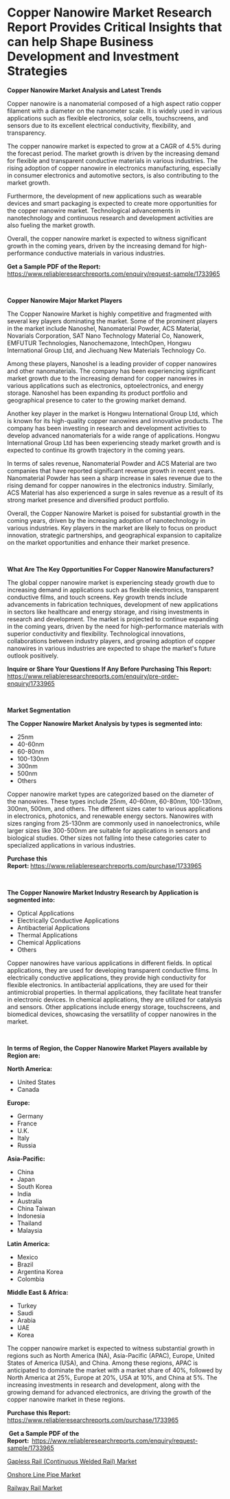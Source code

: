 <p><h1>Copper Nanowire Market Research Report Provides Critical Insights that can help Shape Business Development and Investment Strategies</h1></p><p><strong>Copper Nanowire Market Analysis and Latest Trends</strong></p>
<p><p>Copper nanowire is a nanomaterial composed of a high aspect ratio copper filament with a diameter on the nanometer scale. It is widely used in various applications such as flexible electronics, solar cells, touchscreens, and sensors due to its excellent electrical conductivity, flexibility, and transparency.</p><p>The copper nanowire market is expected to grow at a CAGR of 4.5% during the forecast period. The market growth is driven by the increasing demand for flexible and transparent conductive materials in various industries. The rising adoption of copper nanowire in electronics manufacturing, especially in consumer electronics and automotive sectors, is also contributing to the market growth.</p><p>Furthermore, the development of new applications such as wearable devices and smart packaging is expected to create more opportunities for the copper nanowire market. Technological advancements in nanotechnology and continuous research and development activities are also fueling the market growth.</p><p>Overall, the copper nanowire market is expected to witness significant growth in the coming years, driven by the increasing demand for high-performance conductive materials in various industries.</p></p>
<p><strong>Get a Sample PDF of the Report:&nbsp;</strong> <a href="https://www.reliableresearchreports.com/enquiry/request-sample/1733965">https://www.reliableresearchreports.com/enquiry/request-sample/1733965</a></p>
<p>&nbsp;</p>
<p><strong>Copper Nanowire Major Market Players</strong></p>
<p><p>The Copper Nanowire Market is highly competitive and fragmented with several key players dominating the market. Some of the prominent players in the market include Nanoshel, Nanomaterial Powder, ACS Material, Novarials Corporation, SAT Nano Technology Material Co, Nanowerk, EMFUTUR Technologies, Nanochemazone, IntechOpen, Hongwu International Group Ltd, and Jiechuang New Materials Technology Co.</p><p>Among these players, Nanoshel is a leading provider of copper nanowires and other nanomaterials. The company has been experiencing significant market growth due to the increasing demand for copper nanowires in various applications such as electronics, optoelectronics, and energy storage. Nanoshel has been expanding its product portfolio and geographical presence to cater to the growing market demand.</p><p>Another key player in the market is Hongwu International Group Ltd, which is known for its high-quality copper nanowires and innovative products. The company has been investing in research and development activities to develop advanced nanomaterials for a wide range of applications. Hongwu International Group Ltd has been experiencing steady market growth and is expected to continue its growth trajectory in the coming years.</p><p>In terms of sales revenue, Nanomaterial Powder and ACS Material are two companies that have reported significant revenue growth in recent years. Nanomaterial Powder has seen a sharp increase in sales revenue due to the rising demand for copper nanowires in the electronics industry. Similarly, ACS Material has also experienced a surge in sales revenue as a result of its strong market presence and diversified product portfolio.</p><p>Overall, the Copper Nanowire Market is poised for substantial growth in the coming years, driven by the increasing adoption of nanotechnology in various industries. Key players in the market are likely to focus on product innovation, strategic partnerships, and geographical expansion to capitalize on the market opportunities and enhance their market presence.</p></p>
<p>&nbsp;</p>
<p><strong>What Are The Key Opportunities For Copper Nanowire Manufacturers?</strong></p>
<p><p>The global copper nanowire market is experiencing steady growth due to increasing demand in applications such as flexible electronics, transparent conductive films, and touch screens. Key growth trends include advancements in fabrication techniques, development of new applications in sectors like healthcare and energy storage, and rising investments in research and development. The market is projected to continue expanding in the coming years, driven by the need for high-performance materials with superior conductivity and flexibility. Technological innovations, collaborations between industry players, and growing adoption of copper nanowires in various industries are expected to shape the market's future outlook positively.</p></p>
<p><strong>Inquire or Share Your Questions If Any Before Purchasing This Report:</strong> <a href="https://www.reliableresearchreports.com/enquiry/pre-order-enquiry/1733965">https://www.reliableresearchreports.com/enquiry/pre-order-enquiry/1733965</a></p>
<p>&nbsp;</p>
<p><strong>Market Segmentation</strong></p>
<p><strong>The Copper Nanowire Market Analysis by types is segmented into:</strong></p>
<p><ul><li>25nm</li><li>40-60nm</li><li>60-80nm</li><li>100-130nm</li><li>300nm</li><li>500nm</li><li>Others</li></ul></p>
<p><p>Copper nanowire market types are categorized based on the diameter of the nanowires. These types include 25nm, 40-60nm, 60-80nm, 100-130nm, 300nm, 500nm, and others. The different sizes cater to various applications in electronics, photonics, and renewable energy sectors. Nanowires with sizes ranging from 25-130nm are commonly used in nanoelectronics, while larger sizes like 300-500nm are suitable for applications in sensors and biological studies. Other sizes not falling into these categories cater to specialized applications in various industries.</p></p>
<p><strong>Purchase this Report:&nbsp;</strong><a href="https://www.reliableresearchreports.com/purchase/1733965">https://www.reliableresearchreports.com/purchase/1733965</a></p>
<p>&nbsp;</p>
<p><strong>The Copper Nanowire Market Industry Research by Application is segmented into:</strong></p>
<p><ul><li>Optical Applications</li><li>Electrically Conductive Applications</li><li>Antibacterial Applications</li><li>Thermal Applications</li><li>Chemical Applications</li><li>Others</li></ul></p>
<p><p>Copper nanowires have various applications in different fields. In optical applications, they are used for developing transparent conductive films. In electrically conductive applications, they provide high conductivity for flexible electronics. In antibacterial applications, they are used for their antimicrobial properties. In thermal applications, they facilitate heat transfer in electronic devices. In chemical applications, they are utilized for catalysis and sensors. Other applications include energy storage, touchscreens, and biomedical devices, showcasing the versatility of copper nanowires in the market.</p></p>
<p>&nbsp;</p>
<p><strong>In terms of Region, the Copper Nanowire Market Players available by Region are:</strong></p>
<p>
    <p> <strong> North America: </strong>
        <ul>
            <li>United States</li>
            <li>Canada</li>
        </ul>
        </p> 
    <p> <strong> Europe: </strong>
        <ul>
            <li>Germany</li>
            <li>France</li>
            <li>U.K.</li>
            <li>Italy</li>
            <li>Russia</li>
        </ul>
        </p> 
    <p> <strong> Asia-Pacific: </strong>
        <ul>
            <li>China</li>
            <li>Japan</li>
            <li>South Korea</li>
            <li>India</li>
            <li>Australia</li>
            <li>China Taiwan</li>
            <li>Indonesia</li>
            <li>Thailand</li>
            <li>Malaysia</li>
        </ul>
        </p> 
    <p> <strong> Latin America: </strong>
        <ul>
            <li>Mexico</li>
            <li>Brazil</li>
            <li>Argentina Korea</li>
            <li>Colombia</li>
        </ul>
        </p> 
    <p> <strong> Middle East & Africa: </strong>
        <ul>
            <li>Turkey</li>
            <li>Saudi</li>
            <li>Arabia</li>
            <li>UAE</li>
            <li>Korea</li>
        </ul>
    </p>
    </p>
<p><p>The copper nanowire market is expected to witness substantial growth in regions such as North America (NA), Asia-Pacific (APAC), Europe, United States of America (USA), and China. Among these regions, APAC is anticipated to dominate the market with a market share of 40%, followed by North America at 25%, Europe at 20%, USA at 10%, and China at 5%. The increasing investments in research and development, along with the growing demand for advanced electronics, are driving the growth of the copper nanowire market in these regions.</p></p>
<p><strong>Purchase this Report: </strong><a href="https://www.reliableresearchreports.com/purchase/1733965">https://www.reliableresearchreports.com/purchase/1733965</a></p>
<p>&nbsp;<strong>Get a Sample PDF of the Report:&nbsp;&nbsp;</strong><a href="https://www.reliableresearchreports.com/enquiry/request-sample/1733965">https://www.reliableresearchreports.com/enquiry/request-sample/1733965</a></p>
<p><strong></strong></p>
<p><p><a href="https://view.publitas.com/reportprime-1/gapless-rail-continuous-welded-rail-market-size-evaluating-its-market-trends-growth-and-projections-2023-2030/">Gapless Rail (Continuous Welded Rail) Market</a></p><p><a href="https://view.publitas.com/reportprime-1/onshore-line-pipe-market-research-report-forecasted-for-period-from-2023-2030-by-market-type-market-application-and-region/">Onshore Line Pipe Market</a></p><p><a href="https://view.publitas.com/reportprime-1/railway-rail-market-size-2023-2030-global-industrial-analysis-key-geographical-regions-market-share-top-key-players-product-types-and-forecast-research-report/">Railway Rail Market</a></p></p>